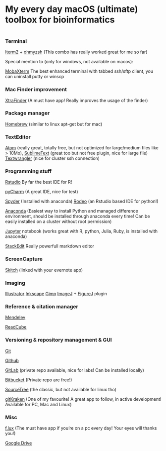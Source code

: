 # My every day macOS (ultimate) toolbox for bioinformatics

![]()

### Terminal		

[Iterm2](https://www.iterm2.com/features.html) + [ohmyzsh](http://ohmyz.sh/) (This combo has really worked great for me so far)

Special mention to (only for windows, not available on macos):

[MobaXterm](http://mobaxterm.mobatek.net/) The best enhanced terminal with tabbed ssh/sftp client, you can uninstall putty or winscp 

### Mac Finder improvement

[XtraFinder](https://www.trankynam.com/xtrafinder/) (A must have app! Really improves the usage of the finder)

### Package manager

[Homebrew](http://brew.sh/) (similar to linux apt-get but for mac)

### TextEditor 

[Atom](https://atom.io/) (really great, totally free, but not optimized for large/medium files like > 10Mo), 
[SublimeText](https://www.sublimetext.com/) (great too but not free plugin, nice for large file)
[Textwrangler](http://www.barebones.com/products/TextWrangler/) (nice for cluster ssh connection) 
                  
### Programming stuff

[Rstudio](https://www.rstudio.com/) By far the best IDE for R!

[pyCharm](https://www.jetbrains.com/pycharm/) (A great IDE, nice for test)

[Spyder](https://github.com/spyder-ide/spyder) (Installed with anaconda)
[Rodeo](https://www.yhat.com/products/rodeo) (an Rstudio based IDE for python!)
              
[Anaconda](https://www.continuum.io/downloads) (Easiest way to install Python and managed difference environment, should be installed through anaconda every time! Can be easily installed on a cluster without root permission)

[Jupyter](http://jupyter.org/) notebook (works great with R, python, Julia, Ruby, is installed with anaconda)

[StackEdit](https://stackedit.io/editor) Really powerfull markdown editor

### ScreenCapture 	

[Skitch](https://itunes.apple.com/us/app/skitch/id425955336?mt=12) (linked with your evernote app)

### Imaging		

[Illustrator](http://www.adobe.com/products/illustrator.html)
[Inkscape](https://inkscape.org/en/)
[Gimp](https://www.gimp.org/)
[ImageJ](https://imagej.net/Welcome) + [FigureJ](http://imagejdocu.tudor.lu/doku.php?id=plugin:utilities:figurej:start) plugin

### Reference & citation manager 		

[Mendeley](https://www.mendeley.com/)

[ReadCube](https://www.readcube.com/)

### Versioning & repository management & GUI

[Git](https://git-scm.com/)

[Github](https://github.com/)

[GitLab](https://about.gitlab.com/) (private repo available, nice for labs! Can be installed locally)

[Bitbucket](https://bitbucket.org) (Private repo are free!)

[SourceTree](https://www.sourcetreeapp.com/) (the classic, but not available for linux tho)

[gitKraken](https://www.gitkraken.com/) (One of my favourite! A great app to follow, in active development! Available for PC, Mac and Linux)

### Misc 			

[f.lux](https://justgetflux.com/) (The must have app if you’re on a pc every day! Your eyes will thanks you!)

[Google Drive](https://www.google.com/drive/)
